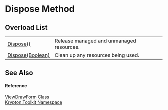 # Dispose Method


## Overload List
<table>
<tr>
<td><a href="56e77af8-2279-414f-d419-9e0428f318da.md">Dispose()</a></td>
<td>Release managed and unmanaged resources.</td></tr>
<tr>
<td><a href="89df278b-1039-08e3-1315-8a12b7998b36.md">Dispose(Boolean)</a></td>
<td>Clean up any resources being used.</td></tr>
</table>

## See Also


#### Reference
<a href="563210db-9da3-f595-0445-3dbf22faf55b.md">ViewDrawForm Class</a>  
<a href="79d2eac2-21f4-54ff-7552-b20c33c30600.md">Krypton.Toolkit Namespace</a>  
